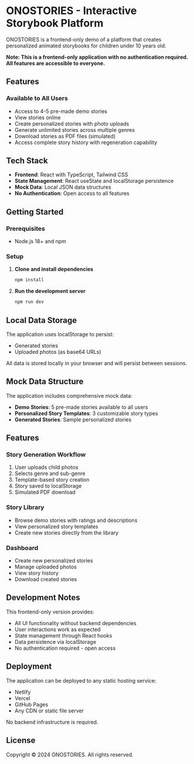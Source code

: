 # ONOSTORIES - Interactive Storybook Platform

ONOSTORIES is a frontend-only demo of a platform that creates personalized animated storybooks for children under 10 years old.

**Note: This is a frontend-only application with no authentication required. All features are accessible to everyone.**

## Features

### Available to All Users
- Access to 4-5 pre-made demo stories
- View stories online
- Create personalized stories with photo uploads
- Generate unlimited stories across multiple genres
- Download stories as PDF files (simulated)
- Access complete story history with regeneration capability

## Tech Stack

- **Frontend**: React with TypeScript, Tailwind CSS
- **State Management**: React useState and localStorage persistence
- **Mock Data**: Local JSON data structures
- **No Authentication**: Open access to all features

## Getting Started

### Prerequisites
- Node.js 18+ and npm

### Setup

1. **Clone and install dependencies**
   ```bash
   npm install
   ```

2. **Run the development server**
   ```bash
   npm run dev
   ```

## Local Data Storage

The application uses localStorage to persist:
- Generated stories
- Uploaded photos (as base64 URLs)

All data is stored locally in your browser and will persist between sessions.

## Mock Data Structure

The application includes comprehensive mock data:
- **Demo Stories**: 5 pre-made stories available to all users
- **Personalized Story Templates**: 3 customizable story types
- **Generated Stories**: Sample personalized stories

## Features

### Story Generation Workflow

1. User uploads child photos
2. Selects genre and sub-genre
3. Template-based story creation
4. Story saved to localStorage
5. Simulated PDF download

### Story Library
- Browse demo stories with ratings and descriptions
- View personalized story templates
- Create new stories directly from the library

### Dashboard
- Create new personalized stories
- Manage uploaded photos
- View story history
- Download created stories

## Development Notes

This frontend-only version provides:
- All UI functionality without backend dependencies
- User interactions work as expected
- State management through React hooks
- Data persistence via localStorage
- No authentication required - open access

## Deployment

The application can be deployed to any static hosting service:
- Netlify
- Vercel  
- GitHub Pages
- Any CDN or static file server

No backend infrastructure is required.

## License

Copyright © 2024 ONOSTORIES. All rights reserved.